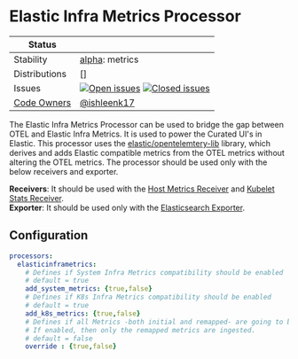 # Elastic Infra Metrics Processor

<!-- status autogenerated section -->
| Status        |           |
| ------------- |-----------|
| Stability     | [alpha]: metrics   |
| Distributions | [] |
| Issues        | [![Open issues](https://img.shields.io/github/issues-search/open-telemetry/opentelemetry-collector-contrib?query=is%3Aissue%20is%3Aopen%20label%3Aprocessor%2Felasticinframetrics%20&label=open&color=orange&logo=opentelemetry)](https://github.com/open-telemetry/opentelemetry-collector-contrib/issues?q=is%3Aopen+is%3Aissue+label%3Aprocessor%2Felasticinframetrics) [![Closed issues](https://img.shields.io/github/issues-search/open-telemetry/opentelemetry-collector-contrib?query=is%3Aissue%20is%3Aclosed%20label%3Aprocessor%2Felasticinframetrics%20&label=closed&color=blue&logo=opentelemetry)](https://github.com/open-telemetry/opentelemetry-collector-contrib/issues?q=is%3Aclosed+is%3Aissue+label%3Aprocessor%2Felasticinframetrics) |
| [Code Owners](https://github.com/open-telemetry/opentelemetry-collector-contrib/blob/main/CONTRIBUTING.md#becoming-a-code-owner)    | [@ishleenk17](https://www.github.com/ishleenk17) |

[alpha]: https://github.com/open-telemetry/opentelemetry-collector#alpha
<!-- end autogenerated section -->

The Elastic Infra Metrics Processor can be used to bridge the gap between OTEL and Elastic Infra Metrics. It is used to power the Curated UI's in Elastic. 
This processor uses the [elastic/opentelemtery-lib](https://github.com/elastic/opentelemetry-lib) library, which derives and adds Elastic compatible metrics from the OTEL metrics without altering the OTEL metrics. 
The processor should be used only with the below receivers and exporter.

**Receivers**: It should be used with the [Host Metrics Receiver](https://github.com/open-telemetry/opentelemetry-collector-contrib/tree/main/receiver/hostmetricsreceiver#host-metrics-receiver) and [Kubelet Stats Receiver](https://github.com/open-telemetry/opentelemetry-collector-contrib/tree/main/receiver/kubeletstatsreceiver#kubelet-stats-receiver).<br>
**Exporter**: It should be used only with the [Elasticsearch Exporter](https://github.com/open-telemetry/opentelemetry-collector-contrib/tree/main/exporter/elasticsearchexporter#elasticsearch-exporter). 


## Configuration

```yaml
processors:
  elasticinframetrics:
    # Defines if System Infra Metrics compatibility should be enabled
    # default = true
    add_system_metrics: {true,false}
    # Defines if K8s Infra Metrics compatibility should be enabled
    # default = true
    add_k8s_metrics: {true,false}
    # Defines if all Metrics -both initial and remapped- are going to be kept. 
    # If enabled, then only the remapped metrics are ingested. 
    # default = false
    override : {true,false}
```

